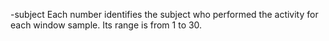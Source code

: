 -subject
Each number identifies the subject who performed the activity for each window sample. Its range is from 1 to 30. 
